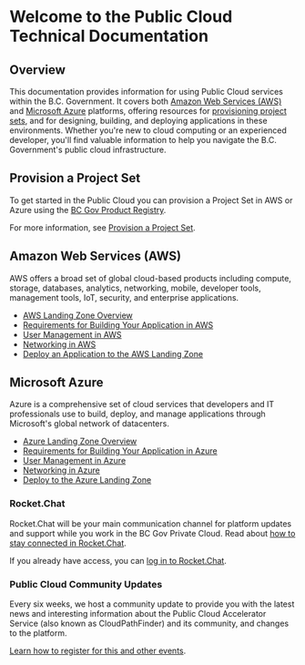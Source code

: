 # Welcome to the Public Cloud Technical Documentation

## Overview

This documentation provides information for using Public Cloud services within the B.C. Government. It covers both [Amazon Web Services (AWS)](#amazon-web-services-aws) and [Microsoft Azure](#microsoft-azure) platforms, offering resources for [provisioning project sets](#provision-a-project-set), and for designing, building, and deploying applications in these environments. Whether you're new to cloud computing or an experienced developer, you'll find valuable information to help you navigate the B.C. Government's public cloud infrastructure.

## Provision a Project Set

To get started in the Public Cloud you can provision a Project Set in AWS or Azure using the [BC Gov Product Registry](https://registry.developer.gov.bc.ca).

For more information, see [Provision a Project Set](get-started/provision-a-project-set.md).

## Amazon Web Services (AWS)

AWS offers a broad set of global cloud-based products including compute, storage, databases, analytics, networking, mobile, developer tools, management tools, IoT, security, and enterprise applications.

- [AWS Landing Zone Overview](aws/get-started-with-aws/bc-govs-aws-landing-zone-overview.md)
- [Requirements for Building Your Application in AWS](aws/design-build-and-deploy-an-application/requirements-for-building-your-application.md)
- [User Management in AWS](aws/design-build-and-deploy-an-application/user-management.md)
- [Networking in AWS](aws/design-build-and-deploy-an-application/networking.md)
- [Deploy an Application to the AWS Landing Zone](aws/design-build-and-deploy-an-application/deploy-an-app-to-the-aws-landing-zone.md)

## Microsoft Azure

Azure is a comprehensive set of cloud services that developers and IT professionals use to build, deploy, and manage applications through Microsoft's global network of datacenters.

- [Azure Landing Zone Overview](azure/get-started-with-azure/bc-govs-azure-landing-zone-overview.md)
- [Requirements for Building Your Application in Azure](azure/design-build-deploy/requirements-for-building-your-application.md)
- [User Management in Azure](azure/design-build-deploy/user-management.md)
- [Networking in Azure](azure/design-build-deploy/networking.md)
- [Deploy to the Azure Landing Zone](azure/design-build-deploy/deploy-to-the-azure-landing-zone.md)

### Rocket.Chat

Rocket.Chat will be your main communication channel for platform updates and support while you work in the BC Gov Private Cloud. Read about [how to stay connected in Rocket.Chat](https://digital.gov.bc.ca/cloud/services/public/get-support/#contact).

If you already have access, you can
[log in to Rocket.Chat](https://chat.developer.gov.bc.ca).

### Public Cloud Community Updates

Every six weeks, we host a community update to provide you with the latest news and interesting information about the Public Cloud Accelerator Service (also known as CloudPathFinder) and its community, and changes to the platform.

[Learn how to register for this and other events](https://digital.gov.bc.ca/cloud/services/public/get-support/#contact).
